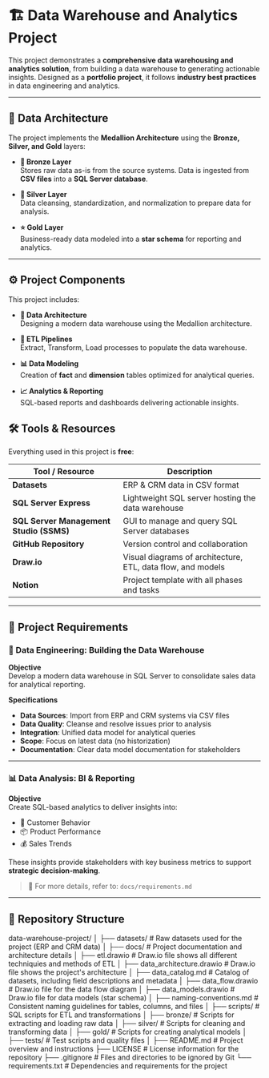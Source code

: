 # 🏗️ Data Warehouse and Analytics Project

This project demonstrates a **comprehensive data warehousing and analytics solution**, from building a data warehouse to generating actionable insights. Designed as a **portfolio project**, it follows **industry best practices** in data engineering and analytics.

---

## 📐 Data Architecture

The project implements the **Medallion Architecture** using the **Bronze, Silver, and Gold** layers:

- **🔸 Bronze Layer**  
  Stores raw data as-is from the source systems. Data is ingested from **CSV files** into a **SQL Server database**.

- **🔹 Silver Layer**  
  Data cleansing, standardization, and normalization to prepare data for analysis.

- **⭐ Gold Layer**  
  Business-ready data modeled into a **star schema** for reporting and analytics.

---

## ⚙️ Project Components

This project includes:

- **🧱 Data Architecture**  
  Designing a modern data warehouse using the Medallion architecture.

- **🔄 ETL Pipelines**  
  Extract, Transform, Load processes to populate the data warehouse.

- **📊 Data Modeling**  
  Creation of **fact** and **dimension** tables optimized for analytical queries.

- **📈 Analytics & Reporting**  
  SQL-based reports and dashboards delivering actionable insights.


## 🛠️ Tools & Resources

Everything used in this project is **free**:

| Tool / Resource           | Description                                                      |
|---------------------------|------------------------------------------------------------------|
| **Datasets**              | ERP & CRM data in CSV format                                     |
| **SQL Server Express**    | Lightweight SQL server hosting the data warehouse                |
| **SQL Server Management Studio (SSMS)** | GUI to manage and query SQL Server databases         |
| **GitHub Repository**     | Version control and collaboration                                |
| **Draw.io**               | Visual diagrams of architecture, ETL, data flow, and models      |
| **Notion**                | Project template with all phases and tasks                       |

---

## 🚀 Project Requirements

### 🔧 Data Engineering: Building the Data Warehouse

**Objective**  
Develop a modern data warehouse in SQL Server to consolidate sales data for analytical reporting.

**Specifications**

- **Data Sources**: Import from ERP and CRM systems via CSV files  
- **Data Quality**: Cleanse and resolve issues prior to analysis  
- **Integration**: Unified data model for analytical queries  
- **Scope**: Focus on latest data (no historization)  
- **Documentation**: Clear data model documentation for stakeholders

---

### 📊 Data Analysis: BI & Reporting

**Objective**  
Create SQL-based analytics to deliver insights into:

- 🧍 Customer Behavior  
- 📦 Product Performance  
- 💰 Sales Trends  

These insights provide stakeholders with key business metrics to support **strategic decision-making**.

> 📄 For more details, refer to: `docs/requirements.md`

---

## 📁 Repository Structure

data-warehouse-project/
│
├── datasets/                           # Raw datasets used for the project (ERP and CRM data)
│
├── docs/                               # Project documentation and architecture details
│   ├── etl.drawio                      # Draw.io file shows all different techniquies and methods of ETL
│   ├── data_architecture.drawio        # Draw.io file shows the project's architecture
│   ├── data_catalog.md                 # Catalog of datasets, including field descriptions and metadata
│   ├── data_flow.drawio                # Draw.io file for the data flow diagram
│   ├── data_models.drawio              # Draw.io file for data models (star schema)
│   ├── naming-conventions.md           # Consistent naming guidelines for tables, columns, and files
│
├── scripts/                            # SQL scripts for ETL and transformations
│   ├── bronze/                         # Scripts for extracting and loading raw data
│   ├── silver/                         # Scripts for cleaning and transforming data
│   ├── gold/                           # Scripts for creating analytical models
│
├── tests/                              # Test scripts and quality files
│
├── README.md                           # Project overview and instructions
├── LICENSE                             # License information for the repository
├── .gitignore                          # Files and directories to be ignored by Git
└── requirements.txt                    # Dependencies and requirements for the project

